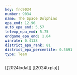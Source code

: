 ```yaml
---
key: frc9034
number: 9034
name: The Space Dolphins
epa_end: 12.96
auto_epa_end: 5.57
teleop_epa_end: 5.75
endgame_epa_end: 1.64
winrate: 0.4138
district_epa_rank: 81
district_epa_percentile: 0.5691
type: Team
---
```

[[2024txdal]]
[[2024txpla]]
